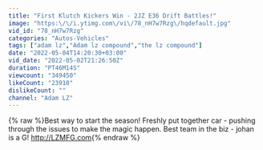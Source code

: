 ```yaml
---
title: "First Klutch Kickers Win - 2JZ E36 Drift Battles!"
image: "https:\/\/i.ytimg.com\/vi\/78_nH7w7Rzg\/hqdefault.jpg"
vid_id: "78_nH7w7Rzg"
categories: "Autos-Vehicles"
tags: ["adam lz","Adam lz compound","the lz compound"]
date: "2022-05-04T14:20:30+03:00"
vid_date: "2022-05-02T21:26:50Z"
duration: "PT46M14S"
viewcount: "349450"
likeCount: "23910"
dislikeCount: ""
channel: "Adam LZ"
---
```

{% raw %}Best way to start the season! Freshly put together car - pushing through the issues to make the magic happen. Best team in the biz - johan is a G! <a rel="nofollow" target="blank" href="http://LZMFG.com">http://LZMFG.com</a>{% endraw %}
